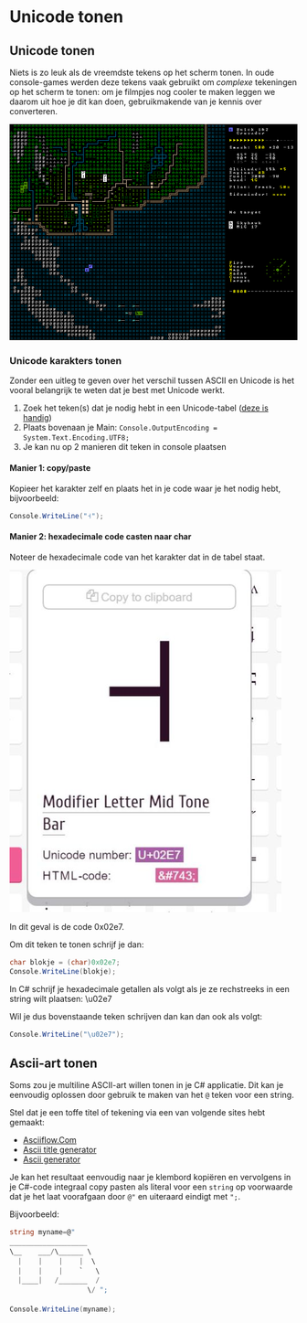 # Unicode tonen

## Unicode tonen

Niets is zo leuk als de vreemdste tekens op het scherm tonen. In oude console-games werden deze tekens vaak gebruikt om _complexe_ tekeningen op het scherm te tonen: om je filmpjes nog cooler te maken leggen we daarom uit hoe je dit kan doen, gebruikmakende van je kennis over converteren.

![Dwarven fortress](../../.gitbook/assets/kerosenethunder_mockup.png)

### Unicode karakters tonen

Zonder een uitleg te geven over het verschil tussen ASCII en Unicode is het vooral belangrijk te weten dat je best met Unicode werkt.

1. Zoek het teken\(s\) dat je nodig hebt in een Unicode-tabel \([deze is handig](https://unicode-table.com/en/)\)
2. Plaats bovenaan je Main: `Console.OutputEncoding = System.Text.Encoding.UTF8;`
3. Je kan nu op 2 manieren dit teken in console plaatsen

#### Manier 1: copy/paste

Kopieer het karakter zelf en plaats het in je code waar je het nodig hebt, bijvoorbeeld:

```csharp
Console.WriteLine("˧");
```

#### Manier 2: hexadecimale code casten naar char

Noteer de hexadecimale code van het karakter dat in de tabel staat.

![](../../.gitbook/assets/letter.jpg)

In dit geval is de code 0x02e7.

Om dit teken te tonen schrijf je dan:

```csharp
char blokje = (char)0x02e7;
Console.WriteLine(blokje);
```

In C\# schrijf je hexadecimale getallen als volgt als je ze rechstreeks in een string wilt plaatsen: \u02e7

Wil je dus bovenstaande teken schrijven dan kan dan ook als volgt:

```csharp
Console.WriteLine("\u02e7");
```

## Ascii-art tonen

Soms zou je multiline ASCII-art willen tonen in je C\# applicatie. Dit kan je eenvoudig oplossen door gebruik te maken van het `@` teken voor een string.

Stel dat je een toffe titel of tekening via een van volgende sites hebt gemaakt:

* [Asciiflow.Com](http://asciiflow.com/)
* [Ascii title generator](http://patorjk.com/software/taag/#p=display&f=Graffiti&t=Type%20Something%20)
* [Ascii generator](http://www.network-science.de/ascii/)

Je kan het resultaat eenvoudig naar je klembord kopiëren en vervolgens in je C\#-code integraal copy pasten als literal voor een `string` op voorwaarde dat je het laat voorafgaan door `@"` en uiteraard eindigt met `";`.

Bijvoorbeeld:

```csharp
string myname=@"
___________________   
\__    ___/\______ \  
  |    |    |    |  \ 
  |    |    |    `   \
  |____|   /_______  /
                   \/ ";

Console.WriteLine(myname);
```

